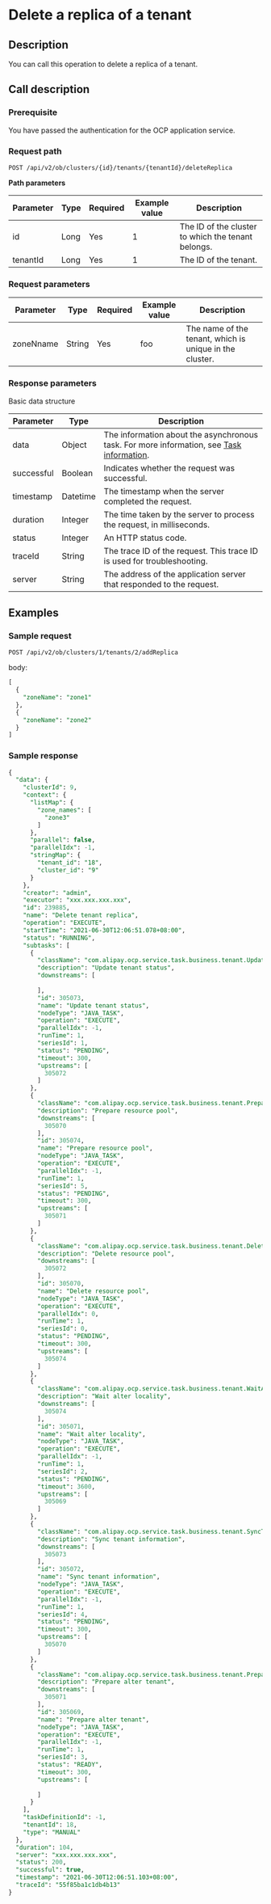 Delete a replica of a tenant 
=================================================



Description 
--------------------------------

You can call this operation to delete a replica of a tenant.

Call description 
-------------------------------------

### Prerequisite 

You have passed the authentication for the OCP application service.

### Request path 

`POST /api/v2/ob/clusters/{id}/tenants/{tenantId}/deleteReplica`

**Path parameters** 


| Parameter | Type | Required | Example value |                    Description                     |
|-----------|------|----------|---------------|----------------------------------------------------|
| id        | Long | Yes      | 1             | The ID of the cluster to which the tenant belongs. |
| tenantId  | Long | Yes      | 1             | The ID of the tenant.                              |



### Request parameters 



| Parameter |  Type  | Required | Example value |                       Description                       |
|-----------|--------|----------|---------------|---------------------------------------------------------|
| zoneNname | String | Yes      | foo           | The name of the tenant, which is unique in the cluster. |



### Response parameters 

Basic data structure


| Parameter  |   Type   |                                                               Description                                                               |
|------------|----------|-----------------------------------------------------------------------------------------------------------------------------------------|
| data       | Object   | The information about the asynchronous task. For more information, see [Task information](../1500.api-appendix/100.task-information.md). |
| successful | Boolean  | Indicates whether the request was successful.                                                                                           |
| timestamp  | Datetime | The timestamp when the server completed the request.                                                                                    |
| duration   | Integer  | The time taken by the server to process the request, in milliseconds.                                                                   |
| status     | Integer  | An HTTP status code.                                                                                                                    |
| traceId    | String   | The trace ID of the request. This trace ID is used for troubleshooting.                                                                 |
| server     | String   | The address of the application server that responded to the request.                                                                    |



Examples 
-----------------------------

### Sample request 

`POST /api/v2/ob/clusters/1/tenants/2/addReplica`

body:

```sql
[
  {
    "zoneName": "zone1"
  },
  {
    "zoneName": "zone2"
  }
]
```



### Sample response 

```sql
{
  "data": {
    "clusterId": 9,
    "context": {
      "listMap": {
        "zone_names": [
          "zone3"
        ]
      },
      "parallel": false,
      "parallelIdx": -1,
      "stringMap": {
        "tenant_id": "18",
        "cluster_id": "9"
      }
    },
    "creator": "admin",
    "executor": "xxx.xxx.xxx.xxx",
    "id": 239885,
    "name": "Delete tenant replica",
    "operation": "EXECUTE",
    "startTime": "2021-06-30T12:06:51.078+08:00",
    "status": "RUNNING",
    "subtasks": [
      {
        "className": "com.alipay.ocp.service.task.business.tenant.UpdateTenantStatusTask",
        "description": "Update tenant status",
        "downstreams": [
          
        ],
        "id": 305073,
        "name": "Update tenant status",
        "nodeType": "JAVA_TASK",
        "operation": "EXECUTE",
        "parallelIdx": -1,
        "runTime": 1,
        "seriesId": 1,
        "status": "PENDING",
        "timeout": 300,
        "upstreams": [
          305072
        ]
      },
      {
        "className": "com.alipay.ocp.service.task.business.tenant.PrepareResourcePoolTask",
        "description": "Prepare resource pool",
        "downstreams": [
          305070
        ],
        "id": 305074,
        "name": "Prepare resource pool",
        "nodeType": "JAVA_TASK",
        "operation": "EXECUTE",
        "parallelIdx": -1,
        "runTime": 1,
        "seriesId": 5,
        "status": "PENDING",
        "timeout": 300,
        "upstreams": [
          305071
        ]
      },
      {
        "className": "com.alipay.ocp.service.task.business.tenant.DeleteResourcePoolTask",
        "description": "Delete resource pool",
        "downstreams": [
          305072
        ],
        "id": 305070,
        "name": "Delete resource pool",
        "nodeType": "JAVA_TASK",
        "operation": "EXECUTE",
        "parallelIdx": 0,
        "runTime": 1,
        "seriesId": 0,
        "status": "PENDING",
        "timeout": 300,
        "upstreams": [
          305074
        ]
      },
      {
        "className": "com.alipay.ocp.service.task.business.tenant.WaitAlterLocalityTask",
        "description": "Wait alter locality",
        "downstreams": [
          305074
        ],
        "id": 305071,
        "name": "Wait alter locality",
        "nodeType": "JAVA_TASK",
        "operation": "EXECUTE",
        "parallelIdx": -1,
        "runTime": 1,
        "seriesId": 2,
        "status": "PENDING",
        "timeout": 3600,
        "upstreams": [
          305069
        ]
      },
      {
        "className": "com.alipay.ocp.service.task.business.tenant.SyncTenantInfoTask",
        "description": "Sync tenant information",
        "downstreams": [
          305073
        ],
        "id": 305072,
        "name": "Sync tenant information",
        "nodeType": "JAVA_TASK",
        "operation": "EXECUTE",
        "parallelIdx": -1,
        "runTime": 1,
        "seriesId": 4,
        "status": "PENDING",
        "timeout": 300,
        "upstreams": [
          305070
        ]
      },
      {
        "className": "com.alipay.ocp.service.task.business.tenant.PrepareAlterTenantTask",
        "description": "Prepare alter tenant",
        "downstreams": [
          305071
        ],
        "id": 305069,
        "name": "Prepare alter tenant",
        "nodeType": "JAVA_TASK",
        "operation": "EXECUTE",
        "parallelIdx": -1,
        "runTime": 1,
        "seriesId": 3,
        "status": "READY",
        "timeout": 300,
        "upstreams": [
          
        ]
      }
    ],
    "taskDefinitionId": -1,
    "tenantId": 18,
    "type": "MANUAL"
  },
  "duration": 104,
  "server": "xxx.xxx.xxx.xxx",
  "status": 200,
  "successful": true,
  "timestamp": "2021-06-30T12:06:51.103+08:00",
  "traceId": "55f85ba1c1db4b13"
}
```


